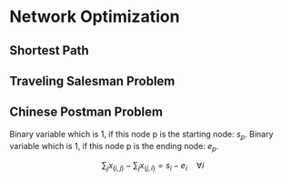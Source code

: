 
# Network Optimization

## Shortest Path

## Traveling Salesman Problem

## Chinese Postman Problem

Binary variable which is 1, if this node p is the starting node: $s_p$. Binary variable which is 1, if this node p is the ending node: $e_p$.

$$
\sum_{j} x_{(i, j)} - \sum_{j} x_{(j, i)} = s_{i} - e_{i} \quad \forall i
$$

